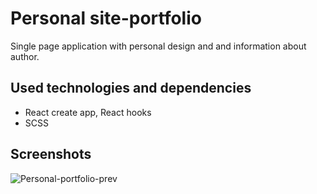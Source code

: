 # Personal site-portfolio

Single page application with personal design and and information about author.

## Used technologies and dependencies

- React create app, React hooks
- SCSS

## Screenshots
<img src="https://user-images.githubusercontent.com/85485508/145039540-ad3b389b-174c-4fcc-a6c5-fd200dea57c6.png" alt="Personal-portfolio-prev"/>

